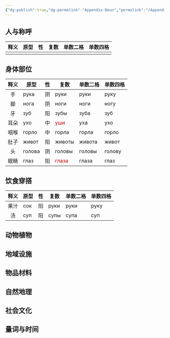 ```yaml
---
{"dg-publish":true,"dg-permalink":"Appendix-Noun","permalink":"/Appendix-Noun/","dgPassFrontmatter":true}
---
```



## 人与称呼
| 释义  | 原型  |  性  | 复数  | 单数二格 | 单数四格 |
| :-: | --- | :-: | --- | ---- | ---- |
|     |     |     |     |      |      |


## 身体部位

| 释义  | 原型     |  性  | 复数                                 | 单数二格   | 单数四格   |
| :-: | ------ | :-: | ---------------------------------- | ------ | ------ |
|  手  | рука   |  阴  | руки                               | руки   | руку   |
|  脚  | нога   |  阴  | ноги                               | ноги   | ногу   |
|  牙  | зуб    |  阳  | зубы                               | зуба   | зуб    |
| 耳朵  | ухо    |  中  | <font color="#c00000">уши</font>   | уха    | ухо    |
| 咽喉  | горло  |  中  | горла                              | горла  | горло  |
| 肚子  | живот  |  阳  | животы                             | живота | живот  |
|  头  | голова |  阴  | головы                             | головы | голову |
| 眼睛  | глаз   |  阳  | <font color="#c00000">глаза</font> | глаза  | глаз   |
## 饮食穿搭
| 释义  | 原型  |  性  | 复数   | 单数二格 | 单数四格 |
| :-: | --- | :-: | ---- | ---- | ---- |
| 果汁  | сок |  阳  | руки | руки | руку |
|  汤  | суп |  阳  | супы | супа | суп  |
## 动物植物


## 地域设施


## 物品材料


## 自然地理


## 社会文化


## 量词与时间
